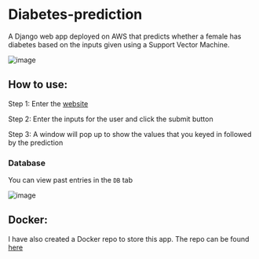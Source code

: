 # Diabetes-prediction
A Django web app deployed on AWS that predicts whether a female has diabetes based on the inputs given using a Support Vector Machine.

![image](https://user-images.githubusercontent.com/65301406/229080630-a382f5d7-8062-4453-bd18-a18522e04dab.png)

## How to use:
Step 1: Enter the [website](http://3.104.223.120:8000/)

Step 2: Enter the inputs for the user and click the submit button

Step 3: A window will pop up to show the values that you keyed in followed by the prediction

### Database

You can view past entries in the `DB` tab

![image](https://user-images.githubusercontent.com/65301406/229080559-d98cad9d-facd-4069-86e0-3b072d0d274a.png)

## Docker:

I have also created a Docker repo to store this app. The repo can be found [here](https://hub.docker.com/r/anchengyang/diabetes-django)
